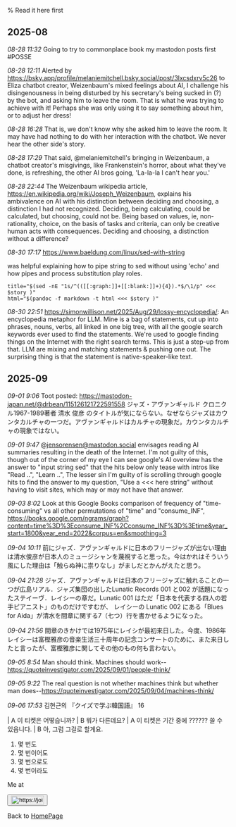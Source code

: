 % Read it here first

## 2025-08

_08-28 11:32_
Going to try to commonplace book my mastodon posts first #POSSE


_08-28 12:11_ Alerted by https://bsky.app/profile/melaniemitchell.bsky.social/post/3lxcsdxrv5c26 to Eliza chatbot creator, Weizenbaum's mixed feelings about AI, I challenge his disingenousness in being disturbed by his secretary's being sucked in (?) by the bot, and asking him to leave the room. That is what he was trying to achieve with it! Perhaps she was only using it to say something about him, or to adjust her dress!



_08-28 16:28_ That is, we don't know why she asked him to leave the room. It may have had nothing to do with her interaction with the chatbot. We never hear the other side's story.



_08-28 17:29_ That said, @melaniemitchell's bringing in Weizenbaum, a chatbot creator's misgivings, like Frankenstein's horror, about what they've done, is refreshing, the other AI bros going, 'La-la-la I can't hear you.'



_08-28 22:44_ The Weizenbaum wikipedia article, https://en.wikipedia.org/wiki/Joseph_Weizenbaum, explains his ambivalence on AI with his distinction between deciding and choosing, a distinction I had not recognized. Deciding, being calculating, could be calculated, but choosing, could not be. Being based on values, ie, non-rationality, choice, on the basis of tasks and criteria, can only be creative human acts with consequences. Deciding and choosing, a distinction without a difference?



_08-30 17:17_ https://www.baeldung.com/linux/sed-with-string

was helpful explaining how to pipe string to sed without
using 'echo' and how pipes and process substitution
play roles.

    title="$(sed -nE "1s/^(([[:graph:]]+[[:blank:]]+){4}).*$/\1/p" <<< $story )"
    html="$(pandoc -f markdown -t html <<< $story )"



_08-30 22:51_ https://simonwillison.net/2025/Aug/29/lossy-encyclopedia/: An encyclopedia metaphor for LLM. Mine is a bag of statements, cut up into phrases, nouns, verbs, all linked in one big tree, with all the google search keywords ever used to find the statements. We're used to google finding things on the Internet with the right search terms. This is just a step-up from that. LLM are mixing and matching statements & pushing one out. The surprising thing is that the statement is native-speaker-like text.

## 2025-09



_09-01  9:06_ Toot posted: https://mastodon-japan.net/@drbean/115126121722591558
ジャズ・アヴァンギャルド クロニクル1967-1989著者 清水 俊彦 のタイトルが気にならない。なぜならジャズはカウンタカルチャの一つだ。アヴァンギャルドはカルチャの現象だ。カウンタカルチャの現象ではない。




_09-01  9:47_ @jensorensen@mastodon.social envisages reading AI summaries resulting in the death of the Internet. I'm not guilty of this, though out of the corner of my eye I can see google's AI overview has the answer to "input string sed" that the hits below only tease with intros like "Read ..", "Learn ..", The lesser sin I'm guilty of is scrolling through google hits to find the answer to my question, "Use a <<< here string" without having to visit sites, which may or may not have that answer.




_09-03  8:02_ Look at this Google Books comparison of frequency of "time-consuming" vs all other permutations of "time" and "consume_INF", https://books.google.com/ngrams/graph?content=time%3D%3Econsume_INF%2Cconsume_INF%3D%3Etime&year_start=1800&year_end=2022&corpus=en&smoothing=3




_09-04 10:11_ 前にジャズ．アヴァンギャルドに日本のフリージャズが出ない理由は清水俊彦が日本人のミュージシャンを蔑視すると思った。今はかれはそういう風にした理由は「触らぬ神に祟りなし」がましだとかんがえたと思う。




_09-04 21:28_ ジャズ．アヴァンギャルドは日本のフリージャズに触れることの一つが広島リアル．ジャズ集団の出したLunatic Records 001 と002 が話題になったステイーヴ．レイシーの章だ。Lunatic 001 はただ「日本を代表する四人の若手ピアニスト」のものだけですむが、 レイシーの Lunatic 002 にある「Blues for Aida」が清水を間章に関する7（七つ）行を書かせるようになった。




_09-04 21:56_ 間章のきかけでは1975年にレイシが最初来日した。今度、1986年レイシーは富樫雅彦の音楽生活三十周年の記念コンサートのために、また来日したと言ったが、富樫雅彦に関してその他のもの何も言わない。




_09-05  8:54_ Man should think. Machines should work--https://quoteinvestigator.com/2025/09/01/people-think/




_09-05  9:22_ The real question is not whether machines think but whether man does--https://quoteinvestigator.com/2025/09/04/machines-think/




_09-06 17:53_ 김현근의 『クイズで学ぶ韓国語』 16

| A 이 티켓은 어떻습니까?
| B 뭐가 다른데요?
| A 이 티켓은 기간 중에 ?????? 쓸 수 있읍니다.
| B 아, 그럼 그걸로 할게요.

1. 몇 번도
2. 몇 번이어도
3. 몇 번으로도
4. 몇 번이라도



Me at
<form action='https://mastodon.sdf.org/@drbean'>
<button type='submit' class='btn'>
<img src='./mastodon.svg'
alt='https://joinmastodon.org/logos/wordmark-black-text.svg'
style='width:75px;height:20px'/>
</button></form>

Back to [HomePage](HomePage.html)
